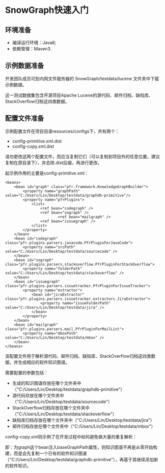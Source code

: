 # SnowGraph快速入门

环境准备
-------------------------------
- 编译运行环境：Java8;
- 依赖管理：Maven3.

示例数据准备
--------------------------------
开发团队成员可到内网文件服务器的 SnowGraph/testdata/lucene 文件夹中下载示例数据。

这一测试数据集包含开源项目Apache Lucene的源代码、邮件归档、缺陷库、StackOverflow归档这四类数据。

配置文件准备
--------------------------------
示例配置文件在项目目录resources/configs下，共有两个：
- config-primitive.xml.dist
- config-copy.xml.dist

请勿更改这两个配置文件，而应当复制它们（可以复制到项目外的任意位置，建议复制在原目录下），并去除.dist后缀，再进行更改。

起示例作用的主要是config-primitive.xml：

    <beans>
        <bean id="graph" class="pfr.framework.KnowledgeGraphBuilder">
            <property name="graphPath" value="C:/Users/Lin/Desktop/testdata/graphdb-primitive"/>
            <property name="pfrPlugins">
                <list>
                    <ref bean="codegraph" />
                    <ref bean="sograph" />
	    		        	<ref bean="mailgraph" />
                    <ref bean="issuegraph" />
                </list>
            </property>
        </bean>
        <bean id="codegraph" class="pfr.plugins.parsers.javacode.PfrPluginForJavaCode">
            <property name="srcPath" value="C:/Users/Lin/Desktop/testdata/sourcecode" />
        </bean>
        <bean id="sograph" class="pfr.plugins.parsers.stackoverflow.PfrPluginForStackOverflow">
            <property name="folderPath" value="C:/Users/Lin/Desktop/testdata/stackoverflow" />
        </bean>
        <bean id="issuegraph" class="pfr.plugins.parsers.issuetracker.PfrPluginForIssueTracker">
	    	<property name="extractor">
	    		<bean id="jiraExtractor" class="pfr.plugins.parsers.issuetracker.extractors.JiraExtractor">
	    			<property name="issueFolderPath" value="C:/Users/Lin/Desktop/testdata/jira" />
	    		</bean>
	    	</property>
	    </bean>
    	<bean id="mailgraph" class="pfr.plugins.parsers.mail.PfrPluginForMailList">
	    	<property name="mboxPath" value="C:/Users/Lin/Desktop/testdata/mbox" />
    	</bean>
    </beans>

该配置文件用于解析源代码、邮件归档、缺陷库、StackOverflow归档这四类数据，并生成相应的软件知识图谱。

需要配置的参数包括：
- 生成的知识图谱存放在哪个文件夹中（"C:/Users/Lin/Desktop/testdata/graphdb-primitive"）
- 源代码存放在哪个文件夹中（"C:/Users/Lin/Desktop/testdata/sourcecode"）
- StackOverflow归档存放在哪个文件夹中（"C:/Users/Lin/Desktop/testdata/stackoverflow"）
- 缺陷库归档存放在哪个文件夹中（"C:/Users/Lin/Desktop/testdata/jira"）
- 邮件归档存放在哪个文件夹中（"C:/Users/Lin/Desktop/testdata/mbox"）

config-copy.xml则示例了在开发过程中如何避免做大量的重复解析：

<beans>
    <bean id="graph" class="pfr.framework.KnowledgeGraphBuilder">
        <property name="graphPath" value="C:/Users/Lin/Desktop/testdata/graphdb-copy"/>
		    <property name="baseGraphPath" value="C:/Users/Lin/Desktop/testdata/graphdb-primitive"/>
    </bean>
</beans>

即：为graph这个bean注入baseGraphPath属性，则知识图谱不再是从零开始构建，而是会先复制一个已有的软件知识图谱（"C:/Users/Lin/Desktop/testdata/graphdb-primitive"），再基于其继续添加新的软件知识。
